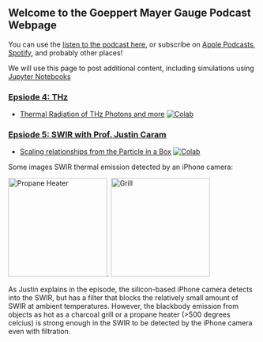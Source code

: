 ## Welcome to the Goeppert Mayer Gauge Podcast Webpage

You can use the [listen to the podcast here](https://www.buzzsprout.com/1442191), or subscribe on [Apple Podcasts](https://podcasts.apple.com/us/podcast/the-goeppert-mayer-gauge/id1537314272), [Spotify](https://open.spotify.com/show/7hh6eZ3TLxJFwuWnLAXM6L?si=qp-GQc4ZSXGgvbvyYtUi2w), and probably other places! 

We will use this page to post additional content, including simulations using [Jupyter Notebooks](https://jupyter.org/)


### [Epsiode 4: THz](https://www.buzzsprout.com/1442191)

- [Thermal Radiation of THz Photons and more](https://github.com/FoleyLab/gmgauge/blob/main/Goeppert_Mayer_Gauge_Episode_4.ipynb)
[![Colab](https://colab.research.google.com/assets/colab-badge.svg)](https://colab.research.google.com/github/FoleyLab/gmgauge/blob/main/Goeppert_Mayer_Gauge_Episode_4.ipynb)

### [Epsiode 5: SWIR with Prof. Justin Caram](https://www.buzzsprout.com/1442191/episodes/7011973)

- [Scaling relationships from the Particle in a Box](https://github.com/FoleyLab/gmgauge/blob/main/Goeppert_Mayer_Gauge_Episode_5.ipynb)
[![Colab](https://colab.research.google.com/assets/colab-badge.svg)](https://colab.research.google.com/github/FoleyLab/gmgauge/blob/main/Goeppert_Mayer_Gauge_Episode_5.ipynb)

Some images SWIR thermal emission detected by an iPhone camera:

<img src="images/swir_1.png " alt="Propane Heater"
	title="Propane Heater" width="200" height="200" />. <img src="images/thermal_emission.png " alt="Grill" title="Charcoal Grill" width="200" height="200" />

As Justin explains in the episode, the silicon-based iPhone camera detects into the SWIR, but has a filter that blocks
the relatively small amount of SWIR at ambient temperatures.  However, the blackbody emission from objects
as hot as a charcoal grill or a propane heater (>500 degrees celcius) is strong enough in the SWIR to be detected by 
the iPhone camera even with filtration.

